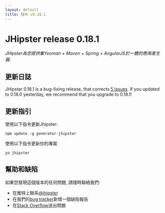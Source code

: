 ```yaml
---
layout: default
title: 發布 v0.18.1
---
```


JHipster release 0.18.1
==================

*JHipster為您提供集Yeoman + Maven + Spring + AngularJS於一體的應用產生器.*

更新日誌
----------

JHipster 0.18.1 is a bug-fixing release, that corrects [5 issues](https://github.com/jhipster/generator-jhipster/issues?milestone=9&page=1&state=closed). If you updated to 0.18.0 yesterday, we recommend that you upgrade to 0.18.1!

更新指引
------------

使用以下指令更新Jhipster:

```
npm update -g generator-jhipster
```

使用以下指令更新你的專案

```
yo jhipster
```

幫助和缺陷
--------------

如果您發現這個版本的任何問題, 請隨時聯絡我們:

- 在推特上聯系[@jhipster](https://twitter.com/jhipster)
- 在我們的[bug tracker](https://github.com/jhipster/generator-jhipster/issues?state=open)新增一個缺陷報告
- 在[Stack Overflow](http://stackoverflow.com/tags/jhipster/info)送出問題
